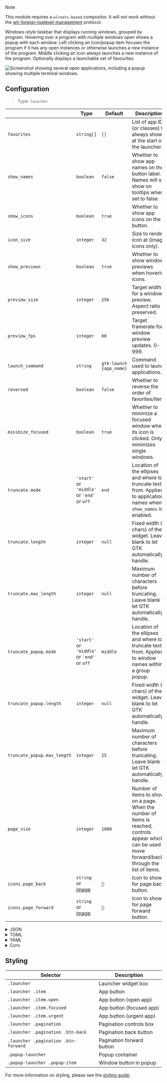 > [!NOTE]
> This module requires a `wlroots-based` compositor. It will not work without the [wlr-foreign-toplevel-management](https://wayland.app/protocols/wlr-foreign-toplevel-management-unstable-v1) protocol.

Windows-style taskbar that displays running windows, grouped by program.
Hovering over a program with multiple windows open shows a popup with each window.
Left clicking an icon/popup item focuses the program if it has any open instances or otherwise launches a new instance of the program.
Middle clicking an icon always launches a new instance of the program.
Optionally displays a launchable set of favourites.

![Screenshot showing several open applications, including a popup showing multiple terminal windows.](https://f.jstanger.dev/github/ironbar/launcher.png)

## Configuration

> Type: `launcher`

|                             | Type                                        | Default                 | Description                                                                                                                                               |
|-----------------------------|---------------------------------------------|-------------------------|-----------------------------------------------------------------------------------------------------------------------------------------------------------|
| `favorites`                 | `string[]`                                  | `[]`                    | List of app IDs (or classes) to always show at the start of the launcher.                                                                                 |
| `show_names`                | `boolean`                                   | `false`                 | Whether to show app names on the button label. Names will still show on tooltips when set to false.                                                       |
| `show_icons`                | `boolean`                                   | `true`                  | Whether to show app icons on the button.                                                                                                                  |
| `icon_size`                 | `integer`                                   | `32`                    | Size to render icon at (image icons only).                                                                                                                |
| `show_previews`             | `boolean`                                   | `true`                  | Whether to show window previews when hovering icons.                                                                                                      |
| `preview_size`              | `integer`                                   | `256`                   | Target width for a window preview. Aspect ratio is preserved.                                                                                             |
| `preview_fps`               | `integer`                                   | `60`                    | Target framerate for window preview updates. 0-999.                                                                                                       |
| `launch_command`            | `string`                                    | `gtk-launch {app_name}` | Command used to launch applications.                                                                                                                      |
| `reversed`                  | `boolean`                                   | `false`                 | Whether to reverse the order of favorites/items                                                                                                           |
| `minimize_focused`          | `boolean`                                   | `true`                  | Whether to minimize a focused window when its icon is clicked. Only minimizes single windows.                                                             |
| `truncate.mode`             | `'start'` or `'middle'` or `'end'` or `off` | `end`                   | Location of the ellipses and where to truncate text from. Applies to application names when `show_names` is enabled.                                      |
| `truncate.length`           | `integer`                                   | `null`                  | Fixed width (in chars) of the widget. Leave blank to let GTK automatically handle.                                                                        |
| `truncate.max_length`       | `integer`                                   | `null`                  | Maximum number of characters before truncating. Leave blank to let GTK automatically handle.                                                              |
| `truncate_popup.mode`       | `'start'` or `'middle'` or `'end'` or `off` | `middle`                | Location of the ellipses and where to truncate text from. Applies to window names within a group popup.                                                   |
| `truncate_popup.length`     | `integer`                                   | `null`                  | Fixed width (in chars) of the widget. Leave blank to let GTK automatically handle.                                                                        |
| `truncate_popup.max_length` | `integer`                                   | `25`                    | Maximum number of characters before truncating. Leave blank to let GTK automatically handle.                                                              |
| `page_size`                 | `integer`                                   | `1000`                  | Number of items to show on a page. When the number of items is reached, controls appear which can be used to move forward/back through the list of items. |
| `icons.page_back`           | `string` or [image](images)                 | `󰅁`                    | Icon to show for page back button.                                                                                                                        |                                                                                                                                                         
| `icons.page_forward`        | `string` or [image](images)                 | `󰅂`                    | Icon to show for page forward button.                                                                                                                     |                                                                                                                                                         

<details>
<summary>JSON</summary>

```json
{
  "start": [
    {
      "type": "launcher",
      "favourites": [
        "firefox",
        "discord"
      ],
      "show_names": false,
      "show_icons": true,
      "reversed": false
    }
  ]
}


```

</details>

<details>
<summary>TOML</summary>

```toml
[[start]]
type = "launcher"
favorites = ["firefox", "discord"]
show_names = false
show_icons = true
reversed = false
```

</details>

<details>
<summary>YAML</summary>

```yaml
start:
  - type: "launcher"
    favorites:
      - firefox
      - discord
    show_names: false
    show_icons: true
    reversed: false
```

</details>

<details>
<summary>Corn</summary>

```corn
{
  start = [
    {
      type = "launcher"
      favorites = [ "firefox" "discord" ]
      show_names = false
      show_icons = true
      reversed = false
    }
  ]
}
```

</details>

## Styling

| Selector                             | Description               |
|--------------------------------------|---------------------------|
| `.launcher`                          | Launcher widget box       |
| `.launcher .item`                    | App button                |
| `.launcher .item.open`               | App button (open app)     |
| `.launcher .item.focused`            | App button (focused app)  |
| `.launcher .item.urgent`             | App button (urgent app)   |
| `.launcher .pagination`              | Pagination controls box   |
| `.launcher .pagination .btn-back`    | Pagination back button    |
| `.launcher .pagination .btn-forward` | Pagination forward button |
| `.popup-launcher`                    | Popup container           |
| `.popup-launcher .popup-item`        | Window button in popup    |

For more information on styling, please see the [styling guide](styling-guide).
